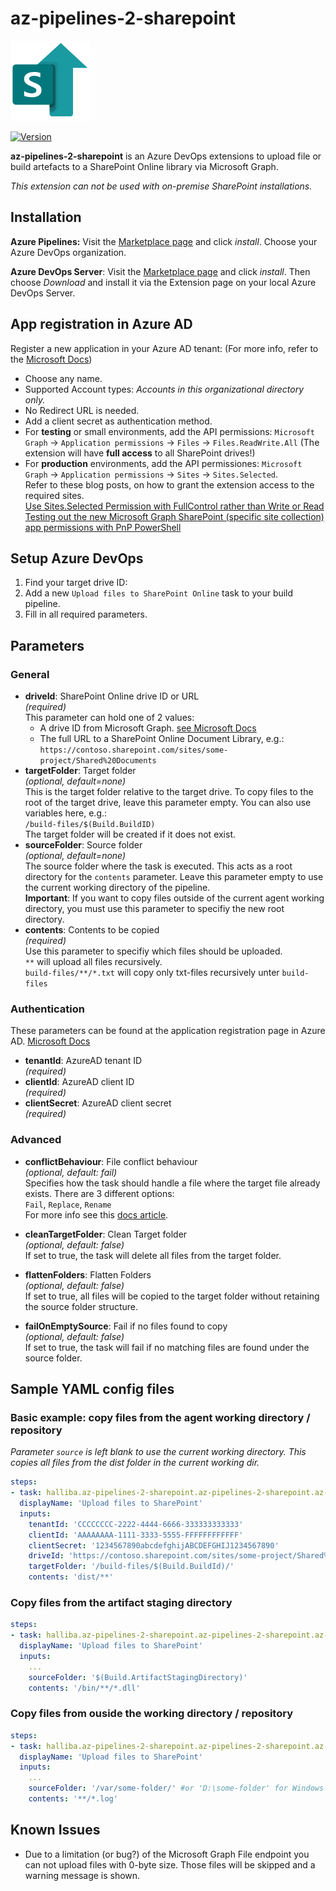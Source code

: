 # az-pipelines-2-sharepoint

![Logo](./images/icon_128.png)

[![Version](https://img.shields.io/visual-studio-marketplace/v/halliba.az-pipelines-2-sharepoint?label=Visual%20Studio%20Marketplace&style=flat-square)](https://marketplace.visualstudio.com/items?itemName=halliba.az-pipelines-2-sharepoint)

**az-pipelines-2-sharepoint** is an Azure DevOps extensions to upload file or build artefacts to a SharePoint Online library via Microsoft Graph.

*This extension can not be used with on-premise SharePoint installations.*

## Installation
**Azure Pipelines:** Visit the [Marketplace page](https://marketplace.visualstudio.com/items?itemName=halliba.az-pipelines-2-sharepoint) and click *install*. Choose your Azure DevOps organization.

**Azure DevOps Server**: Visit the [Marketplace page](https://marketplace.visualstudio.com/items?itemName=halliba.az-pipelines-2-sharepoint) and click *install*. Then choose *Download* and install it via the Extension page on your local Azure DevOps Server.

## App registration in Azure AD
Register a new application in your Azure AD tenant: (For more info, refer to the [Microsoft Docs](https://docs.microsoft.com/en-us/azure/active-directory/develop/quickstart-register-app))
- Choose any name.
- Supported Account types: *Accounts in this organizational directory only.*
- No Redirect URL is needed.
- Add a client secret as authentication method.
- For **testing** or small environments, add the API permissions: `Microsoft Graph` -> `Application permissions` -> `Files` -> `Files.ReadWrite.All` (The extension will have **full access** to all SharePoint drives!)
- For **production** environments, add the API permissiones: `Microsoft Graph` -> `Application permissions` -> `Sites` -> `Sites.Selected`.  
    Refer to these blog posts, on how to grant the extension access to the required sites.  
    [Use Sites.Selected Permission with FullControl rather than Write or Read
](https://www.leonarmston.com/2022/02/use-sites-selected-permission-with-fullcontrol-rather-than-write-or-read/)  
[Testing out the new Microsoft Graph SharePoint (specific site collection) app permissions with PnP PowerShell
](https://www.leonarmston.com/2021/03/testing-out-the-new-microsoft-graph-sharepoint-specific-site-collection-app-permissions-with-pnp-powershell/)

## Setup Azure DevOps
1. Find your target drive ID: 
2. Add a new `Upload files to SharePoint Online` task to your build pipeline.
3. Fill in all required parameters.

## Parameters

### **General**
- **driveId**: SharePoint Online drive ID or URL  
*(required)*  
This parameter can hold one of 2 values:
  - A drive ID from Microsoft Graph. [see Microsoft Docs](https://docs.microsoft.com/en-us/graph/api/drive-get)
  - The full URL to a SharePoint Online Document Library, e.g.:  
    `https://contoso.sharepoint.com/sites/some-project/Shared%20Documents`
- **targetFolder**: Target folder  
*(optional, default=none)*  
This is the target folder relative to the target drive. To copy files to the root of the target drive, leave this parameter empty. You can also use variables here, e.g.:  
`/build-files/$(Build.BuildID)`  
The target folder will be created if it does not exist.  
- **sourceFolder**: Source folder  
*(optional, default=none)*  
The source folder where the task is executed. This acts as a root directory for the `contents` parameter. Leave this parameter empty to use the current working directory of the pipeline.  
**Important**: If you want to copy files outside of the current agent working directory, you must use this parameter to specifiy the new root directory.
- **contents**: Contents to be copied  
*(required)*  
Use this parameter to specifiy which files should be uploaded.  
`**` will upload all files recursively.  
`build-files/**/*.txt` will copy only txt-files recursively unter `build-files` 

### **Authentication**
These parameters can be found at the application registration page in Azure AD. [Microsoft Docs](https://docs.microsoft.com/en-us/azure/active-directory/develop/quickstart-register-app)
- **tenantId**: AzureAD tenant ID  
*(required)*
- **clientId**: AzureAD client ID  
*(required)*
- **clientSecret**: AzureAD client secret  
*(required)*

### **Advanced**
- **conflictBehaviour**: File conflict behaviour  
*(optional, default: fail)*  
Specifies how the task should handle a file where the target file already exists. There are 3 different options:  
`Fail`, `Replace`, `Rename`  
For more info see this [docs article](https://docs.microsoft.com/en-us/graph/api/resources/driveitem?view=graph-rest-1.0#instance-attributes).

- **cleanTargetFolder**: Clean Target folder  
*(optional, default: false)*  
If set to true, the task will delete all files from the target folder.

- **flattenFolders**: Flatten Folders  
*(optional, default: false)*  
If set to true, all files will be copied to the target folder without retaining the source folder structure.


- **failOnEmptySource**: Fail if no files found to copy  
*(optional, default: false)*  
If set to true, the task will fail if no matching files are found under the source folder.

## Sample YAML config files
### Basic example: copy files from the agent working directory / repository
*Parameter `source` is left blank to use the current working directory. This copies all files from the dist folder in the current working dir.*
```yaml
steps:
- task: halliba.az-pipelines-2-sharepoint.az-pipelines-2-sharepoint.az-pipelines-2-sharepoint@0
  displayName: 'Upload files to SharePoint'
  inputs:
    tenantId: 'CCCCCCCC-2222-4444-6666-333333333333'
    clientId: 'AAAAAAAA-1111-3333-5555-FFFFFFFFFFFF'
    clientSecret: '1234567890abcdefghijABCDEFGHIJ1234567890'
    driveId: 'https://contoso.sharepoint.com/sites/some-project/Shared%20Documents'
    targetFolder: '/build-files/$(Build.BuildId)/'
    contents: 'dist/**'
```

### Copy files from the artifact staging directory
```yaml
steps:
- task: halliba.az-pipelines-2-sharepoint.az-pipelines-2-sharepoint.az-pipelines-2-sharepoint@0
  displayName: 'Upload files to SharePoint'
  inputs:
    ...
    sourceFolder: '$(Build.ArtifactStagingDirectory)'
    contents: '/bin/**/*.dll'
```

### Copy files from ouside the working directory / repository
```yaml
steps:
- task: halliba.az-pipelines-2-sharepoint.az-pipelines-2-sharepoint.az-pipelines-2-sharepoint@0
  displayName: 'Upload files to SharePoint'
  inputs:
    ...
    sourceFolder: '/var/some-folder/' #or 'D:\some-folder' for Windows
    contents: '**/*.log'
```

## Known Issues
- Due to a limitation (or bug?) of the Microsoft Graph File endpoint you can not upload files with 0-byte size. Those files will be skipped and a warning message is shown.
